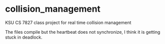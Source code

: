 # collision_management
KSU CS 7827 class project for real time collision management

The files compile but the heartbeat does not synchronize, I think it is getting stuck in deadlock.
